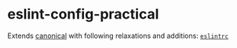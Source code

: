 # eslint-config-practical

Extends [canonical] with following relaxations and additions: [`eslintrc`](eslintrc)

[canonical]: https://github.com/gajus/eslint-config-canonical
